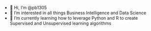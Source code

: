 - 👋 Hi, I’m @pb1305
- 👀 I’m interested in all things Business Intelligence and Data Science
- 🌱 I’m currently learning how to leverage Python and R to create Supervised and Unsupervised learning algorithms

<!---
pb1305/pb1305 is a ✨ special ✨ repository because its `README.md` (this file) appears on your GitHub profile.
You can click the Preview link to take a look at your changes.
--->
